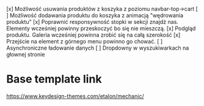 [x] Możliwość usuwania produktów z koszyka z poziomu navbar-top->cart
[ ] Możliwość dodawania produktu do koszyka z animacją "wędrowania produktu"
[x] Poprawnić responsywność stopki w sekcji znajdź nas. Elementy wcześniej powinny przeskoczyć bo się nie mieszczą.
[x] Podgląd produktu. Galeria wcześniej powinna zrobić się na całą szerokość
[x] Przejście na element z górnego menu powinno go chować.
[ ] Asynchroniczne ładowanie danych
[ ] Dropdowny w wyszukiwarkach na głownej stronie

# Base template link
https://www.keydesign-themes.com/etalon/mechanic/
